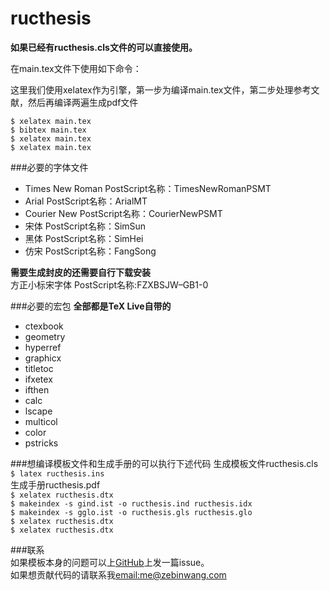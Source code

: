 # ructhesis  

**如果已经有ructhesis.cls文件的可以直接使用。**  

在main.tex文件下使用如下命令：  

这里我们使用xelatex作为引擎，第一步为编译main.tex文件，第二步处理参考文献，然后再编译两遍生成pdf文件  

`$ xelatex main.tex`  
`$ bibtex main.tex`  
`$ xelatex main.tex`  
`$ xelatex main.tex` 

###必要的字体文件

- Times New Roman  PostScript名称：TimesNewRomanPSMT   
- Arial PostScript名称：ArialMT  
- Courier New  PostScript名称：CourierNewPSMT  
- 宋体  PostScript名称：SimSun  
- 黑体  PostScript名称：SimHei  
- 仿宋  PostScript名称：FangSong  

**需要生成封皮的还需要自行下载安装**  
方正小标宋字体 PostScript名称:FZXBSJW–GB1-0

###必要的宏包
**全部都是TeX Live自带的**
- ctexbook
- geometry
- hyperref
- graphicx
- titletoc
- ifxetex
- ifthen
- calc
- lscape
- multicol
- color
- pstricks

###想编译模板文件和生成手册的可以执行下述代码
生成模板文件ructhesis.cls  
`$ latex ructhesis.ins`  
生成手册ructhesis.pdf  
`$ xelatex ructhesis.dtx`  
`$ makeindex -s gind.ist -o ructhesis.ind ructhesis.idx `  
`$ makeindex -s gglo.ist -o ructhesis.gls ructhesis.glo `  
`$ xelatex ructhesis.dtx`  
`$ xelatex ructhesis.dtx`  

###联系  
如果模板本身的问题可以上[GitHub](https://github.com/ZebinWang/ructhesis)上发一篇issue。   
如果想贡献代码的请联系我<email:me@zebinwang.com>

